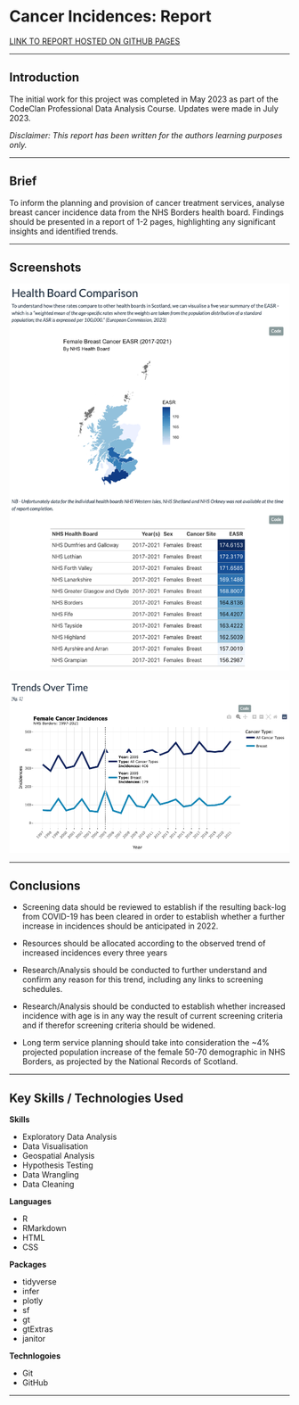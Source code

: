 # Cancer Incidences: Report

[LINK TO REPORT HOSTED ON GITHUB PAGES](https://stenhousestuart.github.io/cancer_incidence_report/)

------------------------------------------------------------------------

## Introduction

The initial work for this project was completed in May 2023 as part of the
CodeClan Professional Data Analysis Course. Updates were made in July 2023.

*Disclaimer: This report has been written for the authors learning purposes only.*

------------------------------------------------------------------------

## Brief

To inform the planning and provision of cancer treatment services, analyse breast cancer incidence data from the NHS Borders health board. Findings should be presented in a report of 1-2 pages, highlighting any significant insights and identified trends.

------------------------------------------------------------------------

## Screenshots

![](images/hb_geo.png)

![](images/trends_over_time.png)

------------------------------------------------------------------------

## Conclusions

- Screening data should be reviewed to establish if the resulting back-log from COVID-19 has been cleared in order to establish whether a further increase in incidences should be anticipated in 2022.

- Resources should be allocated according to the observed trend of increased incidences every three years

- Research/Analysis should be conducted to further understand and confirm any reason for this trend, including any links to screening schedules.

- Research/Analysis should be conducted to establish whether increased incidence with age is in any way the result of current screening criteria and if therefor screening criteria should be widened.

- Long term service planning should take into consideration the ~4% projected population increase of the female 50-70 demographic in NHS Borders, as projected by the National Records of Scotland.

------------------------------------------------------------------------

## Key Skills / Technologies Used

**Skills**

-   Exploratory Data Analysis
-   Data Visualisation
-   Geospatial Analysis
-   Hypothesis Testing
-   Data Wrangling
-   Data Cleaning

**Languages**

-   R
-   RMarkdown
-   HTML
-   CSS

**Packages**

- tidyverse
- infer
- plotly
- sf
- gt
- gtExtras
- janitor

**Technlogoies**

-   Git
-   GitHub

------------------------------------------------------------------------

